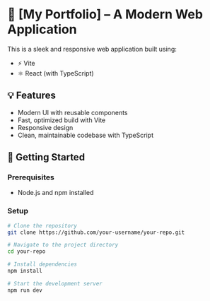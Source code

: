 # 🌟 [My Portfolio] – A Modern Web Application

This is a sleek and responsive web application built using:

- ⚡ Vite
- ⚛️ React (with TypeScript)

## 💡 Features

- Modern UI with reusable components
- Fast, optimized build with Vite
- Responsive design
- Clean, maintainable codebase with TypeScript

## 🚀 Getting Started

### Prerequisites
- Node.js and npm installed

### Setup

```bash
# Clone the repository
git clone https://github.com/your-username/your-repo.git

# Navigate to the project directory
cd your-repo

# Install dependencies
npm install

# Start the development server
npm run dev
